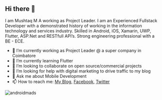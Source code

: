 ## Hi there 👋

I am Mushtaq M A working as Project Leader. I am an Experienced Fullstack Developer with a demonstrated history of working in the information technology and services industry. Skilled in Android, iOS, Xamarin, UWP, Flutter, ASP.Net and RESTfull API’s. Strong engineering professional with a BE - ECE.

- 🔭 I’m currently working as Project Leader @ a super company in Coimbatore
- 🌱 I’m currently learning Flutter
- 👯 I’m looking to collaborate on open source/commercial projects
- 🤔 I’m looking for help with digital marketing to drive traffic to my blog
- 💬 Ask me about Mobile Development
- 📫 How to reach me: [My Blog](http://www.androidmads.info/), [Facebook](https://www.facebook.com/androidmads), [Twitter](https://twitter.com/androidmads)

<img align="center" src="https://github-readme-stats.vercel.app/api?username=androidmads&show_icons=true" alt="androidmads" />
